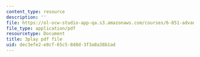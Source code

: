 ```yaml
---
content_type: resource
description: ''
file: https://ol-ocw-studio-app-qa.s3.amazonaws.com/courses/6-851-advanced-data-structures-spring-2012/dec3efe2e8cf65c58d8d3f3a8a38b1ad_RecEYrnvGPM.pdf
file_type: application/pdf
resourcetype: Document
title: 3play pdf file
uid: dec3efe2-e8cf-65c5-8d8d-3f3a8a38b1ad
---
```

